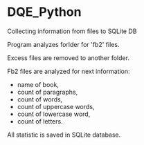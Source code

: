 # DQE_Python
Collecting information from files to SQLite DB

Program analyzes forlder for 'fb2' files. 

Excess files are removed to another folder. 

Fb2 files are analyzed for next information: 
- name of book, 
- count of paragraphs, 
- count of words, 
- count of uppercase words, 
- count of lowercase word, 
- count of letters. 

All statistic is saved in SQLite database. 
